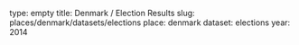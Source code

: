 type: empty
title: Denmark / Election Results
slug: places/denmark/datasets/elections
place: denmark
dataset: elections
year: 2014
